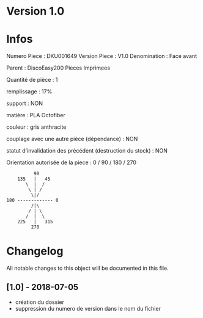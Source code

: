 # Version 1.0
# Infos
Numero Piece : DKU001649
Version Piece : V1.0
Denomination : Face avant

Parent : DiscoEasy200 Pieces Imprimees

Quantité de pièce : 1

remplissage : 17%

support : NON

matière : PLA Octofiber

couleur : gris anthracite

couplage avec une autre pièce (dépendance) : NON

statut d’invalidation des précédent (destruction du stock) : NON

Orientation autorisée de la piece : 0 / 90 / 180 / 270
```
          90
    135   |   45
       \  |  /
        \ | /
         \|/
180 ------------- 0
         /|\
        / | \
       /  |  \   
    225   |   315
         270
```
	   
	   
# Changelog
All notable changes to this object will be documented in this file.


## [1.0] - 2018-07-05
- création du dossier
- suppression du numero de version dans le nom du fichier
